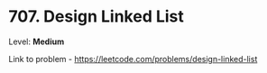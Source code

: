 # 707. Design Linked List

Level: **Medium**

Link to problem - https://leetcode.com/problems/design-linked-list
